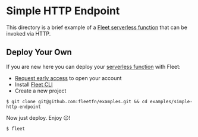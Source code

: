 # Simple HTTP Endpoint

This directory is a brief example of a [Fleet serverless function](https://fleetfn.com/function) that can be invoked via HTTP.

## Deploy Your Own

If you are new here you can deploy your [serverless function](https://fleetfn.com/function) with Fleet:

- [Request early access](https://fleetfn.com/#request-early-access) to open your account
- Install [Fleet CLI](https://fleetfn.com/docs/fleet-cli.html)
- Create a new project

```shell
$ git clone git@github.com:fleetfn/examples.git && cd examples/simple-http-endpoint
```

Now just deploy. Enjoy 😉!

```shell
$ fleet
```